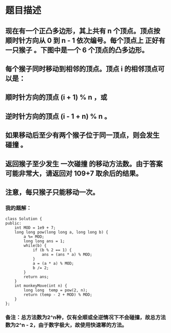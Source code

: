 # 题目描述
## 现在有一个正凸多边形，其上共有 n 个顶点。顶点按顺时针方向从 0 到 n - 1 依次编号。每个顶点上 正好有一只猴子 。下图中是一个 6 个顶点的凸多边形。
## 每个猴子同时移动到相邻的顶点。顶点 i 的相邻顶点可以是：
## 顺时针方向的顶点 (i + 1) % n ，或
## 逆时针方向的顶点 (i - 1 + n) % n 。
## 如果移动后至少有两个猴子位于同一顶点，则会发生 碰撞 。
## 返回猴子至少发生 一次碰撞 的移动方法数。由于答案可能非常大，请返回对 109+7 取余后的结果。
## 注意，每只猴子只能移动一次。
### 我的题解：
```
class Solution {
public:
    int MOD = 1e9 + 7;
    long long pow(long long a, long long b) {
        a %= MOD;
        long long ans = 1;
        while(b) {
            if (b % 2 == 1) {
                ans = (ans * a) % MOD;
            }
            a = (a * a) % MOD;
            b /= 2;
        }
        return ans;
    }
    int monkeyMove(int n) {
        long long  temp = pow(2, n);
        return (temp - 2 + MOD) % MOD;
    }
};
```
### **备注**：总方法数为2^n种，仅有全顺或全逆情况下不会碰撞，故总方法数为2^n -  2，由于数字极大，故使用快速幂的方法。